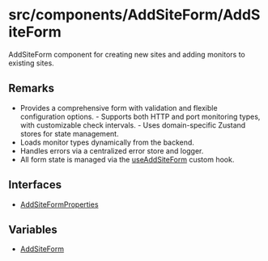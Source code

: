 # src/components/AddSiteForm/AddSiteForm

AddSiteForm component for creating new sites and adding monitors to existing
sites.

## Remarks

- Provides a comprehensive form with validation and flexible configuration
  options. - Supports both HTTP and port monitoring types, with customizable
  check intervals. - Uses domain-specific Zustand stores for state
  management.
- Loads monitor types dynamically from the backend.
- Handles errors via a centralized error store and logger.
- All form state is managed via the [useAddSiteForm](../../SiteDetails/useAddSiteForm/functions/useAddSiteForm.md) custom hook.

## Interfaces

- [AddSiteFormProperties](interfaces/AddSiteFormProperties.md)

## Variables

- [AddSiteForm](variables/AddSiteForm.md)
